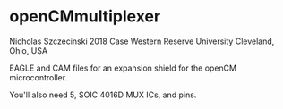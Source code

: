 # openCMmultiplexer
Nicholas Szczecinski 2018
Case Western Reserve University
Cleveland, Ohio, USA

EAGLE and CAM files for an expansion shield for the openCM microcontroller.

You'll also need 5, SOIC 4016D MUX ICs, and pins.

